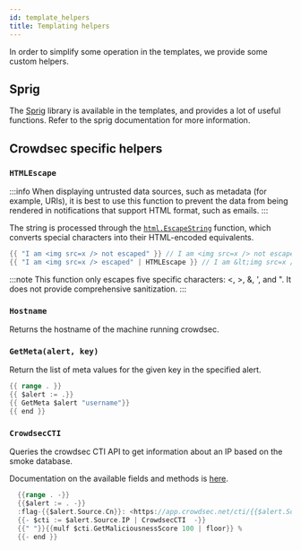 ```yaml
---
id: template_helpers
title: Templating helpers
---
```


In order to simplify some operation in the templates, we provide some custom helpers.

## Sprig

The [Sprig](https://masterminds.github.io/sprig/) library is available in the templates, and provides a lot of useful functions. Refer to the sprig documentation for more information.

## Crowdsec specific helpers

### `HTMLEscape`

:::info
When displaying untrusted data sources, such as metadata (for example, URIs), it is best to use this function to prevent the data from being rendered in notifications that support HTML format, such as emails.
:::

The string is processed through the [`html.EscapeString`](https://pkg.go.dev/html#EscapeString) function, which converts special characters into their HTML-encoded equivalents.

```go
{{ "I am <img src=x /> not escaped" }} // I am <img src=x /> not escaped
{{ "I am <img src=x /> escaped" | HTMLEscape }} // I am &lt;img src=x /&gt; escaped
```

:::note
This function only escapes five specific characters: <, >, &, ', and ". It does not provide comprehensive sanitization.
:::

### `Hostname`

Returns the hostname of the machine running crowdsec.

### `GetMeta(alert, key)`

Return the list of meta values for the given key in the specified alert.

```go
{{ range . }}
{{ $alert := .}}
{{ GetMeta $alert "username"}}
{{ end }}
```

### `CrowdsecCTI`

Queries the crowdsec CTI API to get information about an IP based on the smoke database.

Documentation on the available fields and methods is [here](https://pkg.go.dev/github.com/crowdsecurity/crowdsec/pkg/cticlient#SmokeItem).

```go
  {{range . -}}
  {{$alert := . -}}
  :flag-{{$alert.Source.Cn}}: <https://app.crowdsec.net/cti/{{$alert.Source.IP}}|{{$alert.Source.IP}}> triggered *{{$alert.Scenario}}* ({{$alert.Source.AsName}}) : Maliciousness Score is 
  {{- $cti := $alert.Source.IP | CrowdsecCTI  -}}
  {{" "}}{{mulf $cti.GetMaliciousnessScore 100 | floor}} %
  {{- end }}
```
